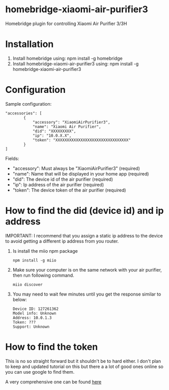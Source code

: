 # homebridge-xiaomi-air-purifier3
Homebridge plugin for controlling Xiaomi Air Purifier 3/3H



# Installation
1. Install homebridge using: npm install -g homebridge
2. Install homebridge-xiaomi-air-purifier3 using: npm install -g homebridge-xiaomi-air-purifier3

# Configuration
Sample configuration:
```
"accessories": [
        {
            "accessory": "XiaomiAirPurifier3",
            "name": "Xiaomi Air Purifier",
            "did": "XXXXXXXXX",
            "ip": "10.0.X.X",
            "token": "XXXXXXXXXXXXXXXXXXXXXXXXXXXXXXXX"
        }
]
```
Fields:
* "accessory": Must always be "XiaomiAirPurifier3" (required)
* "name": Name that will be displayed in your home app (required)
* "did": The device id of the air purifier (required)
* "ip": Ip address of the air purifier (required)
* "token": The device token of the air purifier (required)

# How to find the did (device id) and ip address

IMPORTANT: I recommend that you assign a static ip address to the device to avoid getting a different ip address from you router.

1. Is install the miio npm package
    ```
    npm install -g miio
    ```
2. Make sure your computer is on the same network with your air purifier, then run following command.

   ```
   miio discover
   ```

3. You may need to wait few minutes until you get the response similar to below:

   ```
   Device ID: 127261362
   Model info: Unknown
   Address: 10.0.1.3
   Token: ???
   Support: Unknown
   ```

# How to find the token
This is no so straight forward but it shouldn't be to hard either. I don't plan to keep and updated tutorial on this
but there a a lot of good ones online so you can use google to find them.

A very comprehensive one can be found [here](https://github.com/Maxmudjon/com.xiaomi-miio/blob/master/docs/obtain_token.md) 